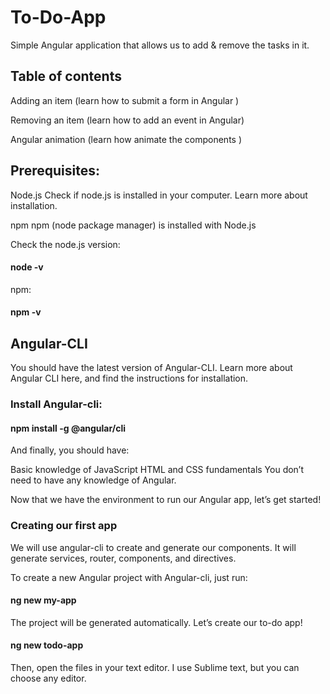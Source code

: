 # To-Do-App
Simple Angular application that allows us to add &amp; remove the tasks in it. 

##  Table of contents
Adding an item (learn how to submit a form in Angular )

Removing an item (learn how to add an event in Angular)

Angular animation (learn how animate the components )

##  Prerequisites:
Node.js
Check if node.js is installed in your computer. Learn more about installation.

npm
npm (node package manager) is installed with Node.js

Check the node.js version:

#### node -v
npm:

#### npm -v

## Angular-CLI

You should have the latest version of Angular-CLI. Learn more about Angular CLI here, and find the instructions for installation.

### Install Angular-cli:

#### npm install -g @angular/cli

And finally, you should have:

Basic knowledge of JavaScript
HTML and CSS fundamentals
You don’t need to have any knowledge of Angular.

Now that we have the environment to run our Angular app, let’s get started!

### Creating our first app
We will use angular-cli to create and generate our components. It will generate services, router, components, and directives.

To create a new Angular project with Angular-cli, just run:

#### ng new my-app

The project will be generated automatically. Let’s create our to-do app!

#### ng new todo-app
Then, open the files in your text editor. I use Sublime text, but you can choose any editor.
